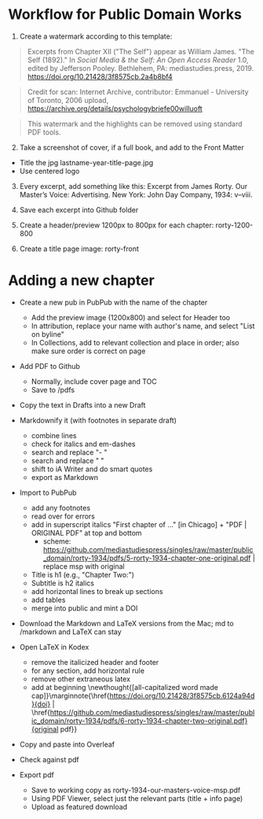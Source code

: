 # Workflow for Public Domain Works

1. Create a watermark according to this template:

> Excerpts from Chapter XII ("The Self") appear as William James. "The Self (1892)." In *Social Media & the Self: An Open Access Reader* 1.0, edited by Jefferson Pooley. Bethlehem, PA: mediastudies.press, 2019. https://doi.org/10.21428/3f8575cb.2a4b8bf4

>Credit for scan: Internet Archive, contributor: Emmanuel - University of Toronto, 2006 upload, https://archive.org/details/psychologybriefe00willuoft

>This watermark and the highlights can be removed using standard PDF tools.

2. Take a screenshot of cover, if a full book, and add to the Front Matter

* Title the jpg lastname-year-title-page.jpg
* Use centered logo

3. Every excerpt, add something like this: Excerpt from James Rorty. Our Master’s Voice: Advertising. New York: John Day Company, 1934: v–viii.

4. Save each excerpt into Github folder

5. Create a header/preview 1200px to 800px for each chapter: rorty-1200-800

6. Create a title page image: rorty-front



# Adding a new chapter

* Create a new pub in PubPub with the name of the chapter
    * Add the preview image (1200x800) and select for Header too
    * In attribution, replace your name with author's name, and select "List on byline"
    * In Collections, add to relevant collection and place in order; also make sure order is correct on page
* Add PDF to Github 
    * Normally, include cover page and TOC
    * Save to /pdfs
* Copy the text in Drafts into a new Draft
* Markdownify it (with footnotes in separate draft)
    * combine lines
    * check for italics and em-dashes
    * search and replace "-  "
    * search and replace "  "
    * shift to iA Writer and do smart quotes
    * export as Markdown
* Import to PubPub
    * add any footnotes
    * read over for errors
    * add in superscript italics "First chapter of ..." [in Chicago] + "PDF | ORIGINAL PDF" at top and bottom
        * scheme: https://github.com/mediastudiespress/singles/raw/master/public_domain/rorty-1934/pdfs/5-rorty-1934-chapter-one-original.pdf | replace msp with original
    * Title is h1 (e.g., "Chapter Two:")
    * Subtitle is h2 italics
    * add horizontal lines to break up sections
    * add tables
    * merge into public and mint a DOI
* Download the Markdown and LaTeX versions from the Mac; md to /markdown and LaTeX can stay
* Open LaTeX in Kodex
    * remove the italicized header and footer
    * for any section, add horizontal rule
    * remove other extraneous latex
    * add at beginning \newthought{[all-capitalized word made cap]}\marginnote{\href{https://doi.org/10.21428/3f8575cb.6124a94d}{doi} | \href{https://github.com/mediastudiespress/singles/raw/master/public_domain/rorty-1934/pdfs/6-rorty-1934-chapter-two-original.pdf}{original pdf}}
  
* Copy and paste into Overleaf
* Check against pdf
* Export pdf
    * Save to working copy as rorty-1934-our-masters-voice-msp.pdf
    * Using PDF Viewer, select just the relevant parts (title + info page)
    * Upload as featured download
    

    
    
    
    